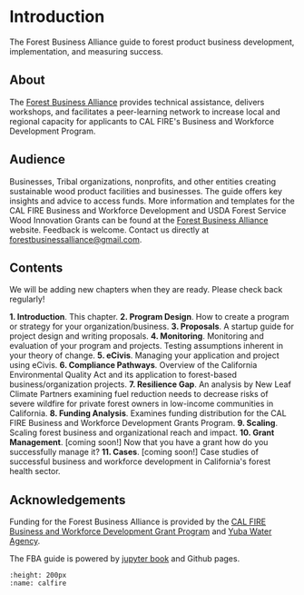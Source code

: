 # Introduction

The Forest Business Alliance guide to forest product business development, implementation, and measuring success.

## About

The [Forest Business Alliance](https://www.forestbusinessalliance.org/) provides technical assistance, delivers workshops, and facilitates a peer-learning network to increase local and regional capacity for applicants to CAL FIRE's Business and Workforce Development Program.

## Audience

Businesses, Tribal organizations, nonprofits, and other entities creating sustainable wood product facilities and businesses. The guide offers key insights and advice to access funds. More information and templates for the CAL FIRE Business and Workforce Development and USDA Forest Service Wood Innovation Grants can be found at the [Forest Business Alliance](https://www.forestbusinessalliance.org/) website. Feedback is welcome. Contact us directly at [forestbusinessalliance@gmail.com](mailto:'forestbusinessalliance.com').

## Contents
We will be adding new chapters when they are ready. Please check back regularly!

**1. Introduction**. This chapter.
**2. Program Design**. How to create a program or strategy for your organization/business.
**3. Proposals**. A startup guide for project design and writing proposals.
**4. Monitoring**. Monitoring and evaluation of your program and projects. Testing assumptions inherent in your theory of change.
**5. eCivis**. Managing your application and project using eCivis.
**6. Compliance Pathways**. Overview of the California Environmental Quality Act and its application to forest-based business/organization projects.
**7. Resilience Gap**. An analysis by New Leaf Climate Partners examining fuel reduction needs to decrease risks of severe wildfire for private forest owners in low-income communities in California.
**8. Funding Analysis**. Examines funding distribution for the CAL FIRE Business and Workforce Development Grants Program.
**9. Scaling**. Scaling forest business and organizational reach and impact.
**10. Grant Management**. [coming soon!] Now that you have a grant how do you successfully manage it?
**11. Cases**. [coming soon!] Case studies of successful business and workforce development in California's forest health sector.

## Acknowledgements
Funding for the Forest Business Alliance is provided by the [CAL FIRE Business and Workforce Development Grant Program](https://www.fire.ca.gov/what-we-do/natural-resource-management/climate-and-energy-program/wood-products-and-bioenergy) and [Yuba Water Agency](https://www.yubawater.org).

The FBA guide is powered by [jupyter book](https://jupyterbook.org/en/stable/intro.html) and Github pages.

```{image} /calfire.png
:height: 200px
:name: calfire
```
